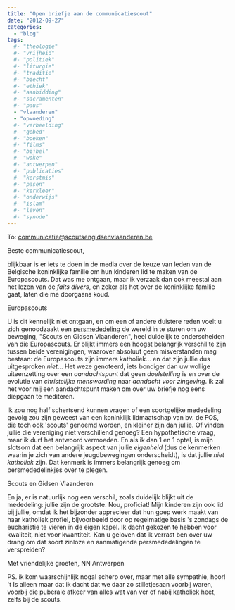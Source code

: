 ```yaml
---
title: "Open briefje aan de communicatiescout"
date: "2012-09-27"
categories: 
  - "blog"
tags:
  #- "theologie"
  #- "vrijheid"
  #- "politiek"
  #- "liturgie"
  #- "traditie"
  #- "biecht"
  #- "ethiek"
  #- "aanbidding"
  #- "sacramenten"
  #- "paus"
  - "vlaanderen"
  - "opvoeding"
  #- "verbeelding"
  #- "gebed"
  #- "boeken"
  #- "films"
  #- "bijbel"
  #- "woke"
  #- "antwerpen"
  #- "publicaties"
  #- "kerstmis"
  #- "pasen"
  #- "kerkleer"
  #- "onderwijs"
  #- "islam"
  #- "leven"
  #- "synode"
---
```


To: communicatie@scoutsengidsenvlaanderen.be

Beste communicatiescout,

blijkbaar is er iets te doen in de media over de keuze van leden van de Belgische koninklijke familie om hun kinderen lid te maken van de Europascouts. Dat was me ontgaan, maar ik verzaak dan ook meestal aan het lezen van de _faits divers_, en zeker als het over de koninklijke familie gaat, laten die me doorgaans koud.

[](http://www.europascouts.be/) Europascouts

U is dit kennelijk niet ontgaan, en om een of andere duistere reden voelt u zich genoodzaakt een [persmededeling](http://www.scoutsengidsenvlaanderen.be/nieuws/2012/09/27/eureka-scouts) de wereld in te sturen om uw beweging, "Scouts en Gidsen Vlaanderen", heel duidelijk te onderscheiden van die Europascouts. Er blijkt immers een hoogst belangrijk verschil te zijn tussen beide verenigingen, waarover absoluut geen misverstanden mag bestaan: de Europascouts zijn immers katholiek... en dat zijn jullie dus uitgesproken _niet_... Het weze genoteerd, iets bondiger dan uw wollige uiteenzetting over een _aandachtspunt_ dat geen _doelstelling_ is en over de evolutie van _christelijke menswording_ naar _aandacht voor zingeving_. ik zal het voor mij een aandachtspunt maken om over uw briefje nog eens diepgaan te mediteren.

Ik zou nog half schertsend kunnen vragen of een soortgelijke mededeling gevolg zou zijn geweest van een koninklijk lidmaatschap van bv. de FOS, die toch ook 'scouts' genoemd worden, en kleiner zijn dan jullie. Of vinden jullie die vereniging niet verschillend genoeg? Een hypothetische vraag, maar ik durf het antwoord vermoeden. En als ik dan 1 en 1 optel, is mijn slotsom dat een belangrijk aspect van jullie _eigenheid_ (dus de kenmerken waarin je zich van andere jeugdbewegingen onderscheidt), is dat jullie _niet katholiek_ zijn. Dat kenmerk is immers belangrijk genoeg om persmededelinkjes over te plegen.

[](http://www.scoutsengidsenvlaanderen.be/) Scouts en Gidsen Vlaanderen

En ja, er is natuurlijk nog een verschil, zoals duidelijk blijkt uit de mededeling: jullie zijn de grootste. Nou, proficiat! Mijn kinderen zijn ook lid bij jullie, omdat ik het bijzonder apprecieer dat hun goep werk maakt van haar katholiek profiel, bijvoorbeeld door op regelmatige basis 's zondags de eucharistie te vieren in de eigen kapel. Ik dacht gekozen te hebben voor kwaliteit, niet voor kwantiteit. Kan u geloven dat ik verrast ben over uw drang om dat soort zinloze en aanmatigende persmededelingen te verspreiden?

Met vriendelijke groeten, NN Antwerpen

PS. ik kom waarschijnlijk nogal scherp over, maar met alle sympathie, hoor! 't Is alleen maar dat ik dacht dat we daar zo stilletjesaan voorbij waren, voorbij die puberale afkeer van alles wat van ver of nabij katholiek heet, zelfs bij de scouts.
